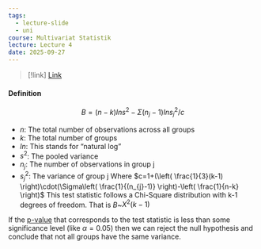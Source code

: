 ```yaml
---
tags:
  - lecture-slide
  - uni
course: Multivariat Statistik
lecture: Lecture 4
date: 2025-09-27
---
```

> [!link] [Link](https://www.statology.org/bartletts-test/)

#### Definition
$$
B=(n-k)Ins^2-\Sigma(n_{j}-1)Ins^2_{j}/c
$$
* $n$: The total number of observations across all groups
* $k$: The total number of groups
* $ln$: This stands for “natural log”
* $s^2$: The pooled variance
* $n_{j}$: The number of observations in group j
* $s^2_{j}$: The variance of group j
Where $c=1+(\left( \frac{1}{3}(k-1) \right)\cdot(\Sigma\left( \frac{1}{(n_{j}-1)} \right)-\left( \frac{1}{n-k} \right)$
This test statistic follows a Chi-Square distribution with k-1 degrees of freedom. That is $B$~$X^2(k-1)$

If the [p-value](https://www.statology.org/p-values-statistical-significance/) that corresponds to the test statistic is less than some significance level (like $\alpha=0.05$) then we can reject the null hypothesis and conclude that not all groups have the same variance.
